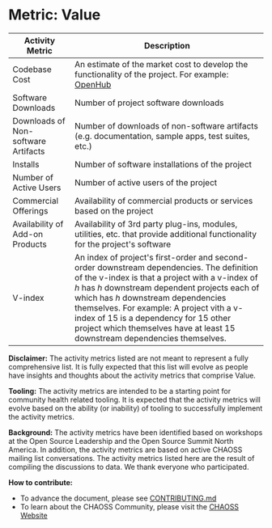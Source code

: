 # Metric: Value

Activity Metric | Description
--- | ---
Codebase Cost | An estimate of the market cost to develop the functionality of the project.  For example: [OpenHub](https://blog.openhub.net/project_codebase_cost/)
Software Downloads | Number of project software downloads
Downloads of Non-software Artifacts | Number of downloads of non-software artifacts (e.g. documentation, sample apps, test suites, etc.)
Installs | Number of software installations of the project
Number of Active Users | Number of active users of the project
Commercial Offerings | Availability of commercial products or services based on the project
Availability of Add-on Products | Availability of 3rd party plug-ins, modules, utilities, etc. that provide additional functionality for the project's software
V-index | An index of project's first-order and second-order downstream dependencies. The definition of the v-index is that a project with a v-index of *h* has *h* downstream dependent projects each of which has *h* downstream dependencies themselves. For example: A project vith a v-index of 15 is a dependency for 15 other project which themselves have at least 15 downstream dependencies themselves.

**Disclaimer:**
The activity metrics listed are not meant to represent a fully comprehensive list. It is fully expected that this list will evolve as people have insights and thoughts about the activity metrics that comprise Value.

**Tooling:**
The activity metrics are intended to be a starting point for community health related tooling. It is expected that the activity metrics will evolve based on the ability (or inability) of tooling to successfully implement the activity metrics.

**Background:**
The activity metrics have been identified based on workshops at the Open Source Leadership and the Open Source Summit North America. In addition, the activity metrics are based on active CHAOSS mailing list conversations. The activity metrics listed here are the result of compiling the discussions to data. We thank everyone who participated.

**How to contribute:**
- To advance the document, please see [CONTRIBUTING.md][contrib]
- To learn about the CHAOSS Community, please visit the [CHAOSS Website](https://chaoss.community)

[contrib]: .github/CONTRIBUTING.md
[ml]: https://wiki.linuxfoundation.org/chaoss/metrics#mail-list
[ho]: https://wiki.linuxfoundation.org/chaoss/metrics#weekly-hangout
[issue]: https://github.com/chaoss/metrics/issues
